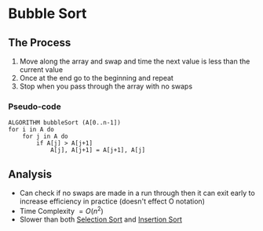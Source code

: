 # Bubble Sort
## The Process
1. Move along the array and swap and time the next value is less than the current value
2. Once at the end go to the beginning and repeat
3. Stop when you pass through the array with no swaps
### Pseudo-code
```pseudocode
ALGORITHM bubbleSort (A[0..n-1])
for i in A do
	for j in A do
		if A[j] > A[j+1]
			A[j], A[j+1] = A[j+1], A[j]
```
## Analysis
- Can check if no swaps are made in a run through then it can exit early to increase efficiency in practice (doesn't effect O notation)
- Time Complexity $= O(n^2)$
- Slower than both [Selection Sort](Selection%20Sort.md) and [Insertion Sort](Insertion%20Sort.md)
